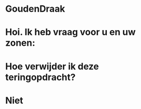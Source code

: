 # GoudenDraak

# Hoi. Ik heb vraag voor u en uw zonen:

# Hoe verwijder ik deze teringopdracht?

# Niet 
